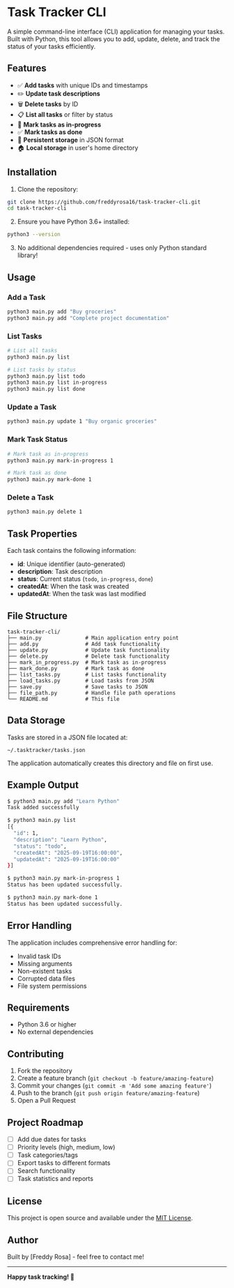 # Task Tracker CLI

A simple command-line interface (CLI) application for managing your tasks. Built with Python, this tool allows you to add, update, delete, and track the status of your tasks efficiently.

## Features

- ✅ **Add tasks** with unique IDs and timestamps
- ✏️ **Update task descriptions**
- 🗑️ **Delete tasks** by ID
- 📋 **List all tasks** or filter by status
- 🔄 **Mark tasks as in-progress**
- ✅ **Mark tasks as done**
- 💾 **Persistent storage** in JSON format
- 🏠 **Local storage** in user's home directory

## Installation

1. Clone the repository:

```bash
git clone https://github.com/freddyrosa16/task-tracker-cli.git
cd task-tracker-cli
```

2. Ensure you have Python 3.6+ installed:

```bash
python3 --version
```

3. No additional dependencies required - uses only Python standard library!

## Usage

### Add a Task

```bash
python3 main.py add "Buy groceries"
python3 main.py add "Complete project documentation"
```

### List Tasks

```bash
# List all tasks
python3 main.py list

# List tasks by status
python3 main.py list todo
python3 main.py list in-progress
python3 main.py list done
```

### Update a Task

```bash
python3 main.py update 1 "Buy organic groceries"
```

### Mark Task Status

```bash
# Mark task as in-progress
python3 main.py mark-in-progress 1

# Mark task as done
python3 main.py mark-done 1
```

### Delete a Task

```bash
python3 main.py delete 1
```

## Task Properties

Each task contains the following information:

- **id**: Unique identifier (auto-generated)
- **description**: Task description
- **status**: Current status (`todo`, `in-progress`, `done`)
- **createdAt**: When the task was created
- **updatedAt**: When the task was last modified

## File Structure

```
task-tracker-cli/
├── main.py              # Main application entry point
├── add.py               # Add task functionality
├── update.py            # Update task functionality
├── delete.py            # Delete task functionality
├── mark_in_progress.py  # Mark task as in-progress
├── mark_done.py         # Mark task as done
├── list_tasks.py        # List tasks functionality
├── load_tasks.py        # Load tasks from JSON
├── save.py              # Save tasks to JSON
├── file_path.py         # Handle file path operations
└── README.md            # This file
```

## Data Storage

Tasks are stored in a JSON file located at:

```
~/.tasktracker/tasks.json
```

The application automatically creates this directory and file on first use.

## Example Output

```bash
$ python3 main.py add "Learn Python"
Task added successfully

$ python3 main.py list
[{
  "id": 1,
  "description": "Learn Python",
  "status": "todo",
  "createdAt": "2025-09-19T16:00:00",
  "updatedAt": "2025-09-19T16:00:00"
}]

$ python3 main.py mark-in-progress 1
Status has been updated successfully.

$ python3 main.py mark-done 1
Status has been updated successfully.
```

## Error Handling

The application includes comprehensive error handling for:

- Invalid task IDs
- Missing arguments
- Non-existent tasks
- Corrupted data files
- File system permissions

## Requirements

- Python 3.6 or higher
- No external dependencies

## Contributing

1. Fork the repository
2. Create a feature branch (`git checkout -b feature/amazing-feature`)
3. Commit your changes (`git commit -m 'Add some amazing feature'`)
4. Push to the branch (`git push origin feature/amazing-feature`)
5. Open a Pull Request

## Project Roadmap

- [ ] Add due dates for tasks
- [ ] Priority levels (high, medium, low)
- [ ] Task categories/tags
- [ ] Export tasks to different formats
- [ ] Search functionality
- [ ] Task statistics and reports

## License

This project is open source and available under the [MIT License](LICENSE).

## Author

Built by [Freddy Rosa] - feel free to contact me!

---

**Happy task tracking! 🚀**
